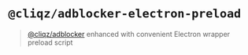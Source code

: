 # `@cliqz/adblocker-electron-preload`

> [@cliqz/adblocker](https://github.com/cliqz-oss/adblocker/tree/master/packages/adblocker) enhanced with convenient Electron wrapper preload script
